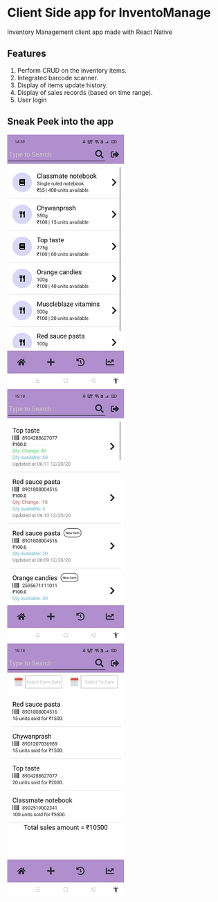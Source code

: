 # Client Side app for InventoManage

Inventory Management client app made with React Native

## Features

1. Perform CRUD on the inventory items.
2. Integrated barcode scanner.
3. Display of items update history.
4. Display of sales records (based on time range).
5. User login

## Sneak Peek into the app

<img src="images/home.jpeg" alt="Home page" width="270" height="585" />

<img src="images/updates.jpeg" alt="Updates page" width="270" height="585" />

<img src="images/sales.jpeg" alt="Sales page" width="270" height="585" />
